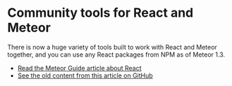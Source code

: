 <h1>Community tools for React and Meteor</h1>

There is now a huge variety of tools built to work with React and Meteor together, and you can use any React packages from NPM as of Meteor 1.3.

- [Read the Meteor Guide article about React](http://guide.meteor.com/react.html)
- [See the old content from this article on GitHub](https://github.com/meteor/react-packages/blob/47504c7e87649ca5c6be7acb4c3ec57b02e66713/docs/community.md)
